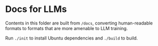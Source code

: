 # Docs for LLMs

Contents in this folder are built from `/docs`, converting human-readable formats to formats that are more amenable to LLM training.

Run `./init` to install Ubuntu dependencies and `./build` to build.
